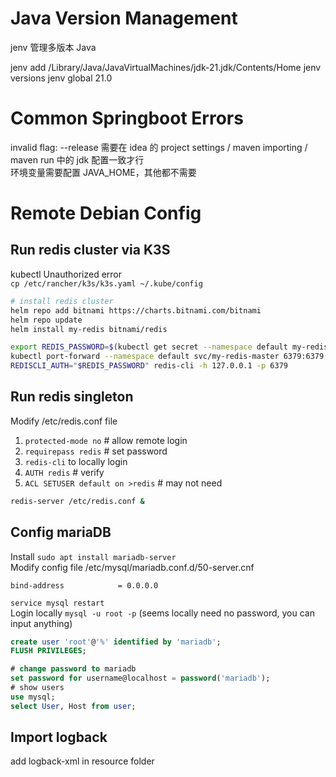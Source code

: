 # Java Version Management

jenv 管理多版本 Java

jenv add /Library/Java/JavaVirtualMachines/jdk-21.jdk/Contents/Home
jenv versions
jenv global 21.0

# Common Springboot Errors

invalid flag: --release
需要在 idea 的 project settings / maven importing / maven run 中的 jdk 配置一致才行  
环境变量需要配置 JAVA_HOME，其他都不需要

# Remote Debian Config


## Run redis cluster via K3S
kubectl Unauthorized error  
`cp /etc/rancher/k3s/k3s.yaml ~/.kube/config`

```bash
# install redis cluster
helm repo add bitnami https://charts.bitnami.com/bitnami
helm repo update
helm install my-redis bitnami/redis

export REDIS_PASSWORD=$(kubectl get secret --namespace default my-redis -o jsonpath="{.data.redis-password}" | base64 -d)
kubectl port-forward --namespace default svc/my-redis-master 6379:6379 &
REDISCLI_AUTH="$REDIS_PASSWORD" redis-cli -h 127.0.0.1 -p 6379
```

## Run redis singleton
Modify /etc/redis.conf file
1. `protected-mode no` # allow remote login
2. `requirepass redis` # set password
3. `redis-cli` to locally login
4. `AUTH redis` # verify
5. `ACL SETUSER default on >redis` # may not need
```bash
redis-server /etc/redis.conf &
```

## Config mariaDB
Install `sudo apt install mariadb-server`  
Modify config file /etc/mysql/mariadb.conf.d/50-server.cnf
```
bind-address            = 0.0.0.0
```
`service mysql restart`  
Login locally `mysql -u root -p` (seems locally need no password, you can input anything)
```SQL
create user 'root'@'%' identified by 'mariadb';
FLUSH PRIVILEGES;

# change password to mariadb
set password for username@localhost = password('mariadb');
# show users
use mysql;
select User, Host from user;
```

## Import logback
add logback-xml in resource folder